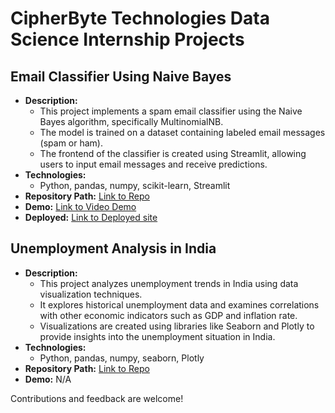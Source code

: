 # CipherByte Technologies Data Science Internship Projects

## Email Classifier Using Naive Bayes
- **Description:**
  - This project implements a spam email classifier using the Naive Bayes algorithm, specifically MultinomialNB.
  - The model is trained on a dataset containing labeled email messages (spam or ham).
  - The frontend of the classifier is created using Streamlit, allowing users to input email messages and receive predictions.
- **Technologies:**
  - Python, pandas, numpy, scikit-learn, Streamlit
- **Repository Path:** [Link to Repo](https://github.com/web-dev-champ/Spam_Mail_Detector)
- **Demo:** [Link to Video Demo](https://www.linkedin.com/posts/srijan-sen-b2505222a_machinelearning-streamlit-spamemailclassifier-activity-7177585715323568128-o7YD?utm_source=share&utm_medium=member_desktop)
- **Deployed:** [Link to Deployed site](https://spam-mail-detector-app-srijan.streamlit.app/)

## Unemployment Analysis in India
- **Description:**
  - This project analyzes unemployment trends in India using data visualization techniques.
  - It explores historical unemployment data and examines correlations with other economic indicators such as GDP and inflation rate.
  - Visualizations are created using libraries like Seaborn and Plotly to provide insights into the unemployment situation in India.
- **Technologies:**
  - Python, pandas, numpy, seaborn, Plotly
- **Repository Path:** [Link to Repo](https://github.com/web-dev-champ/CBTC/tree/master/Unemployment%20Analysis%20with%20Python)
- **Demo:** N/A

Contributions and feedback are welcome!

